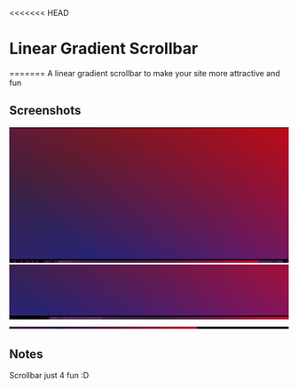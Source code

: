 <<<<<<< HEAD
# Linear Gradient Scrollbar
======= 
A linear gradient scrollbar to make your site more attractive and fun

## Screenshots
![Screenshots](img1.png)
![Screenshots](img2.png)
![Screenshots](img3.png)

## Notes
Scrollbar just 4 fun :D

